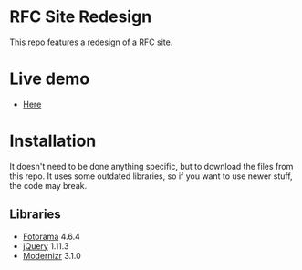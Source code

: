 # RFC Site Redesign

This repo features a redesign of a RFC site.

# Live demo

* [Here](http://sdvinov.github.io/RFC-Redesign/)

# Installation

It doesn't need to be done anything specific, but to download the files from this repo. It uses some outdated libraries, so if you want to use newer stuff, the code may break.

## Libraries

* [Fotorama](https://cdnjs.com/libraries/fotorama) 4.6.4
* [jQuery](https://jquery.com/) 1.11.3
* [Modernizr](https://modernizr.com/) 3.1.0
